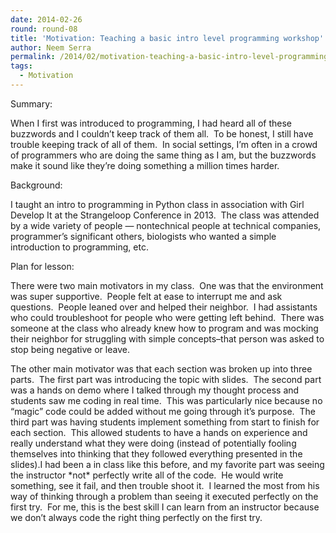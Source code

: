 ```yaml
---
date: 2014-02-26
round: round-08
title: 'Motivation: Teaching a basic intro level programming workshop'
author: Neem Serra
permalink: /2014/02/motivation-teaching-a-basic-intro-level-programming-workshop/
tags:
  - Motivation
---
```

Summary:

When I first was introduced to programming, I had heard all of these buzzwords and I couldn&#8217;t keep track of them all.  To be honest, I still have trouble keeping track of all of them.  In social settings, I&#8217;m often in a crowd of programmers who are doing the same thing as I am, but the buzzwords make it sound like they&#8217;re doing something a million times harder.

Background:

I taught an intro to programming in Python class in association with Girl Develop It at the Strangeloop Conference in 2013.  The class was attended by a wide variety of people &#8212; nontechnical people at technical companies, programmer&#8217;s significant others, biologists who wanted a simple introduction to programming, etc.

Plan for lesson:

There were two main motivators in my class.  One was that the environment was super supportive.  People felt at ease to interrupt me and ask questions.  People leaned over and helped their neighbor.  I had assistants who could troubleshoot for people who were getting left behind.  There was someone at the class who already knew how to program and was mocking their neighbor for struggling with simple concepts&#8211;that person was asked to stop being negative or leave.

The other main motivator was that each section was broken up into three parts.  The first part was introducing the topic with slides.  The second part was a hands on demo where I talked through my thought process and students saw me coding in real time.  This was particularly nice because no &#8220;magic&#8221; code could be added without me going through it&#8217;s purpose.  The third part was having students implement something from start to finish for each section.  This allowed students to have a hands on experience and really understand what they were doing (instead of potentially fooling themselves into thinking that they followed everything presented in the slides).I had been a in class like this before, and my favorite part was seeing the instructor \*not\* perfectly write all of the code.  He would write something, see it fail, and then trouble shoot it.  I learned the most from his way of thinking through a problem than seeing it executed perfectly on the first try.  For me, this is the best skill I can learn from an instructor because we don&#8217;t always code the right thing perfectly on the first try.
